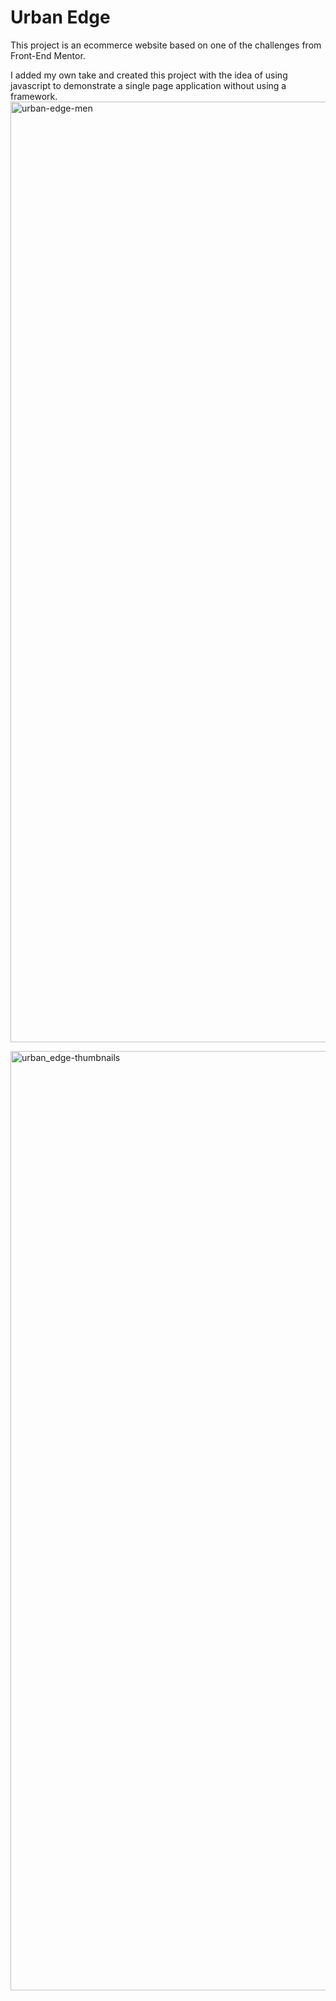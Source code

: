 <h1>Urban Edge</h1>

This project is an ecommerce website based on one of the challenges from Front-End Mentor. 

I added my own take and created this project with the idea of using javascript to demonstrate a single page application without using a framework.
<img width="1505" alt="urban-edge-men" src="https://github.com/user-attachments/assets/151118e7-0bd0-479a-9c0a-caee443abd75">

<img width="1503" alt="urban_edge-thumbnails" src="https://github.com/user-attachments/assets/2e022b0f-7eec-4e4d-b812-c12a56df6f9e">

